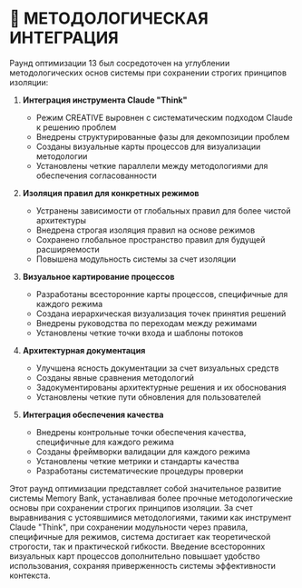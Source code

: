 # 🔄 МЕТОДОЛОГИЧЕСКАЯ ИНТЕГРАЦИЯ

Раунд оптимизации 13 был сосредоточен на углублении методологических основ системы при сохранении строгих принципов изоляции:

1. **Интеграция инструмента Claude "Think"**
   - Режим CREATIVE выровнен с систематическим подходом Claude к решению проблем
   - Внедрены структурированные фазы для декомпозиции проблем
   - Созданы визуальные карты процессов для визуализации методологии
   - Установлены четкие параллели между методологиями для обеспечения согласованности

2. **Изоляция правил для конкретных режимов**
   - Устранены зависимости от глобальных правил для более чистой архитектуры
   - Внедрена строгая изоляция правил на основе режимов
   - Сохранено глобальное пространство правил для будущей расширяемости
   - Повышена модульность системы за счет изоляции

3. **Визуальное картирование процессов**
   - Разработаны всесторонние карты процессов, специфичные для каждого режима
   - Создана иерархическая визуализация точек принятия решений
   - Внедрены руководства по переходам между режимами
   - Установлены четкие точки входа и шаблоны потоков

4. **Архитектурная документация**
   - Улучшена ясность документации за счет визуальных средств
   - Созданы явные сравнения методологий
   - Задокументированы архитектурные решения и их обоснования
   - Установлены четкие пути обновления для пользователей

5. **Интеграция обеспечения качества**
   - Внедрены контрольные точки обеспечения качества, специфичные для каждого режима
   - Созданы фреймворки валидации для каждого режима
   - Установлены четкие метрики и стандарты качества
   - Разработаны систематические процедуры проверки

Этот раунд оптимизации представляет собой значительное развитие системы Memory Bank, устанавливая более прочные методологические основы при сохранении строгих принципов изоляции. За счет выравнивания с устоявшимися методологиями, такими как инструмент Claude "Think", при сохранении модульности через правила, специфичные для режимов, система достигает как теоретической строгости, так и практической гибкости. Введение всесторонних визуальных карт процессов дополнительно повышает удобство использования, сохраняя приверженность системы эффективности контекста.